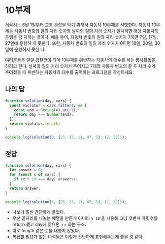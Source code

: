 # 10부제

서울시는 6월 1일부터 교통 혼잡을 막기 위해서 자동차 10부제를 시행한다. 자동차 10부제는 자동차 번호의 일의 자리 숫자와 날짜의 일의 자리 숫자가 일치하면 해당 자동차의 운행을 금 지하는 것이다. 예를 들어, 자동차 번호의 일의 자리 숫자가 7이면 7일, 17일, 27일에 운행하 지 못한다. 또한, 자동차 번호의 일의 자리 숫자가 0이면 10일, 20일, 30일에 운행하지 못한 다.

여러분들은 일일 경찰관이 되어 10부제를 위반하는 자동차의 대수를 세는 봉사활동을 하려고 한다. 날짜의 일의 자리 숫자가 주어지고 7대의 자동차 번호의 끝 두 자리 수가 주어졌을 때 위반하는 자동차의 대수를 출력하는 프로그램을 작성하세요.

## 나의 답

```js
function solution(day, cars) {
  const violator = cars.filter(v => {
    const end = String(v).at(-1);
    return day === Number(end);
  });
  return violator.length;
}

console.log(solution(3, [25, 23, 11, 47, 53, 17, 33]));
```

## 정답

```js
function solution(day, cars) {
  let answer = 0;
  for (const x of cars) {
    if (x % 10 === day) answer++;
  }
  return answer;
}

console.log(solution(3, [25, 23, 11, 47, 53, 17, 33]));
```

- 나보다 훨씬 간단하게 풀었다.
- 우선 끝자리를 내놓는 배열을 만든게 아니라 `% 10` 을 사용해 그냥 첫번째 자릿수를 return 했고 day에 맞으면 ++ 하는 구조.
- 따로 length 같은 것을 내놓지 않았다.
- 복잡할 필요가 없는 녀석들은 이렇게 간단하게 표현해주는게 좋을 것 같다.

